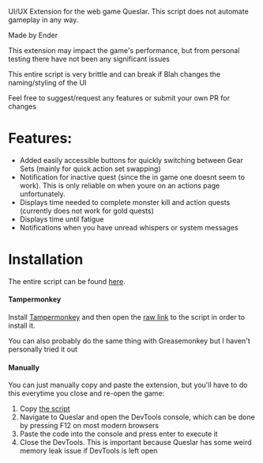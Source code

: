 UI/UX Extension for the web game Queslar. This script does not automate gameplay in any way.

Made by Ender

This extension may impact the game's performance, but from personal testing there have not been any significant issues

This entire script is very brittle and can break if Blah changes the naming/styling of the UI

Feel free to suggest/request any features or submit your own PR for changes

# Features:
* Added easily accessible buttons for quickly switching between Gear Sets (mainly for quick action set swapping)
* Notification for inactive quest (since the in game one doesnt seem to work). This is only reliable on when youre 
  on an actions page unfortunately. 
* Displays time needed to complete monster kill and action quests (currently does not work for gold quests)
* Displays time until fatigue
* Notifications when you have unread whispers or system messages

# Installation

The entire script can be found [here](queslar-ui-ux.user.js).

#### Tampermonkey

Install [Tampermonkey](https://www.tampermonkey.net/) and then open the [raw link](https://github.com/danielyxie/queslar-ui-ux-extension/raw/main/queslar-ui-ux.user.js) to the script in order to install it.

You can also probably do the same thing  with Greasemonkey but I haven't personally tried it out

#### Manually

You can just manually copy and paste the extension, but you'll have to do this everytime you close and re-open the game:

1. Copy [the script](queslar-ui-ux.user.js)
2. Navigate to Queslar and open the DevTools console, which can be done by pressing F12 on most modern browsers
3. Paste the code into the console and press enter to execute it
4. Close the DevTools. This is important because Queslar has some weird memory leak issue if DevTools is left open